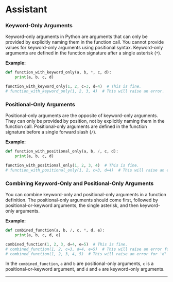 # Assistant

### Keyword-Only Arguments

Keyword-only arguments in Python are arguments that can only be provided by explicitly naming them in the function call. You cannot provide values for keyword-only arguments using positional syntax. Keyword-only arguments are defined in the function signature after a single asterisk (`*`).

**Example:**

```python
def function_with_keyword_only(a, b, *, c, d):
    print(a, b, c, d)

function_with_keyword_only(1, 2, c=3, d=4)  # This is fine.
# function_with_keyword_only(1, 2, 3, 4)  # This will raise an error.
```

### Positional-Only Arguments

Positional-only arguments are the opposite of keyword-only arguments. They can only be provided by position, not by explicitly naming them in the function call. Positional-only arguments are defined in the function signature before a single forward slash (`/`).

**Example:**

```python
def function_with_positional_only(a, b, /, c, d):
    print(a, b, c, d)

function_with_positional_only(1, 2, 3, 4)  # This is fine.
# function_with_positional_only(1, 2, c=3, d=4)  # This will raise an error for 'c'.
```

### Combining Keyword-Only and Positional-Only Arguments

You can combine keyword-only and positional-only arguments in a function definition. The positional-only arguments should come first, followed by positional-or-keyword arguments, the single asterisk, and then keyword-only arguments.

**Example:**

```python
def combined_function(a, b, /, c, *, d, e):
    print(a, b, c, d, e)

combined_function(1, 2, 3, d=4, e=5)  # This is fine.
# combined_function(1, 2, c=3, d=4, e=5)  # This will raise an error for 'c'.
# combined_function(1, 2, 3, 4, 5)  # This will raise an error for 'd' and 'e'.
```

In the `combined_function`, `a` and `b` are positional-only arguments, `c` is a positional-or-keyword argument, and `d` and `e` are keyword-only arguments.

---
